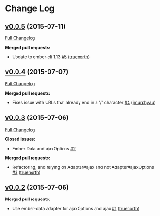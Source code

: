 # Change Log

## [v0.0.5](https://github.com/truenorth/ember-api-actions/tree/v0.0.5) (2015-07-11)

[Full Changelog](https://github.com/truenorth/ember-api-actions/compare/v0.0.4...v0.0.5)

**Merged pull requests:**

- Update to ember-cli 1.13 [\#5](https://github.com/truenorth/ember-api-actions/pull/5) ([truenorth](https://github.com/truenorth))

## [v0.0.4](https://github.com/truenorth/ember-api-actions/tree/v0.0.4) (2015-07-07)

[Full Changelog](https://github.com/truenorth/ember-api-actions/compare/v0.0.3...v0.0.4)

**Merged pull requests:**

- Fixes issue with URLs that already end in a '/' character [\#4](https://github.com/truenorth/ember-api-actions/pull/4) ([jmurphyau](https://github.com/jmurphyau))

## [v0.0.3](https://github.com/truenorth/ember-api-actions/tree/v0.0.3) (2015-07-06)

[Full Changelog](https://github.com/truenorth/ember-api-actions/compare/v0.0.2...v0.0.3)

**Closed issues:**

- Ember Data and ajaxOptions [\#2](https://github.com/truenorth/ember-api-actions/issues/2)

**Merged pull requests:**

- Refactoring, and relying on Adapter\#ajax and not Adapter\#ajaxOptions [\#3](https://github.com/truenorth/ember-api-actions/pull/3) ([truenorth](https://github.com/truenorth))

## [v0.0.2](https://github.com/truenorth/ember-api-actions/tree/v0.0.2) (2015-07-06)

**Merged pull requests:**

- Use ember-data adapter for ajaxOptions and ajax [\#1](https://github.com/truenorth/ember-api-actions/pull/1) ([truenorth](https://github.com/truenorth))
